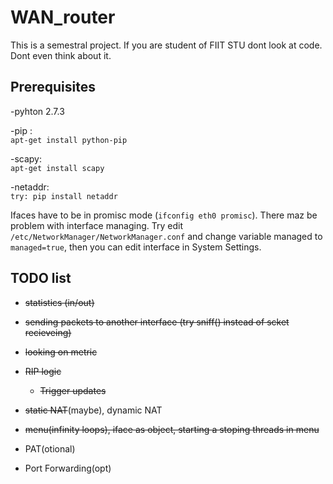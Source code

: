 # WAN_router
This is a semestral project. If you are student of FIIT STU dont look at code. Dont even think about it. 

Prerequisites
-------------
 -pyhton 2.7.3
 
 -pip :   
  `apt-get install python-pip`
 
 -scapy:  
  `apt-get install scapy`
 
 -netaddr:  
  `try: pip install netaddr`
 

Ifaces have to be in promisc mode (`ifconfig eth0 promisc`). There maz be problem with interface managing. Try edit `/etc/NetworkManager/NetworkManager.conf` and change variable managed to `managed=true`, then you can edit interface in System Settings.


TODO list
---------

   - ~~statistics (in/out)~~
   
   - ~~sending packets to another interface (try sniff() instead of scket recieveing)~~
   
   - ~~looking on metric~~ 
   
   - ~~RIP logic~~
     - ~~Trigger updates~~
   
   - ~~static NAT~~(maybe), dynamic NAT
   
   - ~~menu(infinity loops), iface as object, starting a stoping threads in menu~~
   
   - PAT(otional)
   
   - Port Forwarding(opt)
